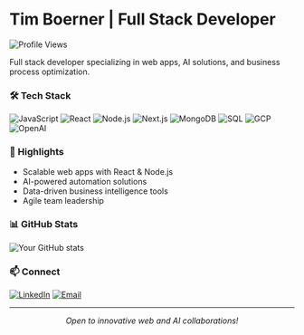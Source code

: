 # Tim Boerner | Full Stack Developer

![Profile Views](https://komarev.com/ghpvc/?username=TmBrnr&color=brightgreen)

Full stack developer specializing in web apps, AI solutions, and business process optimization.

### 🛠️ Tech Stack
![JavaScript](https://img.shields.io/badge/-JavaScript-F7DF1E?style=flat-square&logo=javascript&logoColor=black)
![React](https://img.shields.io/badge/-React-61DAFB?style=flat-square&logo=react&logoColor=black)
![Node.js](https://img.shields.io/badge/-Node.js-339933?style=flat-square&logo=Node.js&logoColor=white)
![Next.js](https://img.shields.io/badge/-Next.js-000000?style=flat-square&logo=next.js&logoColor=white)
![MongoDB](https://img.shields.io/badge/-MongoDB-47A248?style=flat-square&logo=mongodb&logoColor=white)
![SQL](https://img.shields.io/badge/-SQL-4479A1?style=flat-square&logo=mysql&logoColor=white)
![GCP](https://img.shields.io/badge/-GCP-4285F4?style=flat-square&logo=google-cloud&logoColor=white)
![OpenAI](https://img.shields.io/badge/-OpenAI-412991?style=flat-square&logo=openai&logoColor=white)

### 🚀 Highlights
- Scalable web apps with React & Node.js
- AI-powered automation solutions
- Data-driven business intelligence tools
- Agile team leadership

### 📊 GitHub Stats
![Your GitHub stats](https://github-readme-stats.vercel.app/api?username=TmBrnr&show_icons=true&theme=tokyonight)

### 📫 Connect
[![LinkedIn](https://img.shields.io/badge/-LinkedIn-0077B5?style=flat-square&logo=LinkedIn&logoColor=white)](https://linkedin.com/in/tmbrnr)
[![Email](https://img.shields.io/badge/-Email-D14836?style=flat-square&logo=Gmail&logoColor=white)](mailto:tim@boernergroup.de)

---
<p align="center"><i>Open to innovative web and AI collaborations!</i></p>
